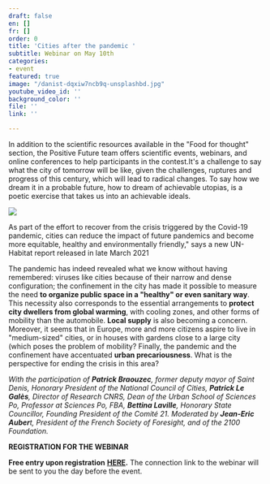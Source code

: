 ```yaml
---
draft: false
en: []
fr: []
order: 0
title: 'Cities after the pandemic '
subtitle: Webinar on May 10th
categories:
- event
featured: true
image: "/danist-dqxiw7ncb9q-unsplashbd.jpg"
youtube_video_id: ''
background_color: ''
file: ''
link: ''

---
```

In addition to the scientific resources available in the "Food for thought" section, the Positive Future team offers scientific events, webinars, and online conferences to help participants in the contest.It's a challenge to say what the city of tomorrow will be like, given the challenges, ruptures and progress of this century, which will lead to radical changes. To say how we dream it in a probable future, how to dream of achievable utopias, is a poetic exercise that takes us into an achievable ideals.

![](/webinaire_10mai_en.png)

As part of the effort to recover from the crisis triggered by the Covid-19 pandemic, cities can reduce the impact of future pandemics and become more equitable, healthy and environmentally friendly," says a new UN-Habitat report released in late March 2021 

The pandemic has indeed revealed what we know without having remembered: viruses like cities because of their narrow and dense configuration; the confinement in the city has made it possible to measure the need **to organize public space in a "healthy" or even sanitary way**. This necessity also corresponds to the essential arrangements to **protect city dwellers from global warming**, with cooling zones, and other forms of mobility than the automobile. **Local supply** is also becoming a concern. Moreover, it seems that in Europe, more and more citizens aspire to live in "medium-sized" cities, or in houses with gardens close to a large city (which poses the problem of mobility? Finally, the pandemic and the confinement have accentuated **urban precariousness**. What is the perspective for ending the crisis in this area?  

_With the participation of **Patrick Braouzec**, former deputy mayor of Saint Denis, Honorary President of the National Council of Cities, **Patrick Le Galès**, Director of Research CNRS, Dean of the Urban School of Sciences Po, Professor at Sciences Po, FBA, **Bettina Laville**, Honorary State Councillor, Founding President of the Comité 21. Moderated by **Jean-Eric Auber**t, President of the French Society of Foresight, and of the 2100 Foundation._

**REGISTRATION FOR THE WEBINAR**

**Free entry upon registration** [**HERE**](https://www.weezevent.com/webinaire-les-villes-apres-la-pandemie)**.** The connection link to the webinar will be sent to you the day before the event.
